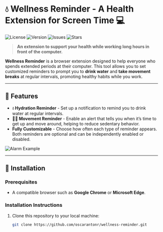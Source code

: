 # 💧 Wellness Reminder - A Health Extension for Screen Time 💻

![License](https://img.shields.io/badge/license-MIT-blue.svg)
![Version](https://img.shields.io/github/package-json/v/username/repo-name)
![Issues](https://img.shields.io/github/issues/username/repo-name)
![Stars](https://img.shields.io/github/stars/username/repo-name)

> **An extension to support your health while working long hours in front of the computer.**

**Wellness Reminder** is a browser extension designed to help everyone who spends extended periods at their computer. This tool allows you to set customized reminders to prompt you to **drink water** and **take movement breaks** at regular intervals, promoting healthy habits while you work.

---

## 🌟 Features

-   **💧 Hydration Reminder** - Set up a notification to remind you to drink water at regular intervals.
-   **🏃‍♂️ Movement Reminder** - Enable an alert that tells you when it’s time to get up and move around, helping to reduce sedentary behavior.
-   **Fully Customizable** - Choose how often each type of reminder appears. Both reminders are optional and can be independently enabled or disabled.

![Alarm Example](https://link-to-your-demo.gif) <!-- Add a link to a GIF or image showing the notifications -->

---

## 🚀 Installation

### Prerequisites

-   A compatible browser such as **Google Chrome** or **Microsoft Edge**.

### Installation Instructions

1. Clone this repository to your local machine:
    ```bash
    git clone https://github.com/oscarantonr/wellness-reminder.git
    ```
